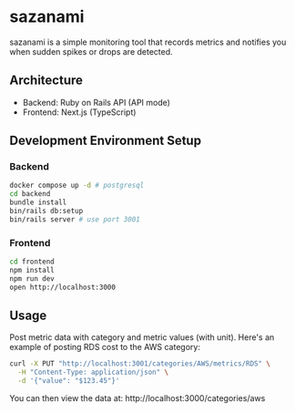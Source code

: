 # sazanami

sazanami is a simple monitoring tool that records metrics and notifies you when sudden spikes or drops are detected.

## Architecture

- Backend: Ruby on Rails API (API mode)
- Frontend: Next.js (TypeScript)

## Development Environment Setup

### Backend

```bash
docker compose up -d # postgresql
cd backend
bundle install
bin/rails db:setup
bin/rails server # use port 3001
```

### Frontend

```bash
cd frontend
npm install
npm run dev
open http://localhost:3000
```

## Usage

Post metric data with category and metric values (with unit).
Here's an example of posting RDS cost to the AWS category:

```bash
curl -X PUT "http://localhost:3001/categories/AWS/metrics/RDS" \
  -H "Content-Type: application/json" \
  -d '{"value": "$123.45"}'
```

You can then view the data at:
http://localhost:3000/categories/aws

